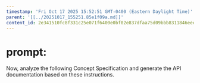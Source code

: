 ```yaml
---
timestamp: 'Fri Oct 17 2025 15:52:51 GMT-0400 (Eastern Daylight Time)'
parent: '[[../20251017_155251.85e1f09a.md]]'
content_id: 2e341510fc8f331c25e071f6400e0bf02e837dfaa75d09bbb8311846eeea1ca1
---
```


# prompt:

Now, analyze the following Concept Specification and generate the API documentation based on these instructions.
